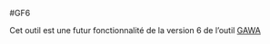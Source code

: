 #GF6

Cet outil est une futur fonctionnalité de la version 6 de l’outil [GAWA](https://gawa.wikimedia.ci/)
